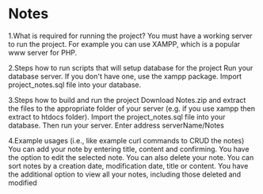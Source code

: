 # Notes

1.What is required for running the project?
You must have a working server to run the project. For example you can use XAMPP, which is a popular www server for PHP.

2.Steps how to run scripts that will setup database for the project
Run your database server. If you don't have one, use the xampp package. Import project_notes.sql file into your database.

3.Steps how to build and run the project
Download Notes.zip and extract the files to the appropriate folder of your server (e.g. if you use xampp then extract to htdocs folder). Import the project_notes.sql file into your database. Then run your server. Enter address serverName/Notes

4.Example usages (i.e., like example curl commands to CRUD the notes)
You can add your note by entering title, content and confirming. You have the option to edit the selected note. You can also delete your note. You can sort notes by a creation date, modification date, title or content. You have the additional option to view all your notes, including those deleted and modified
